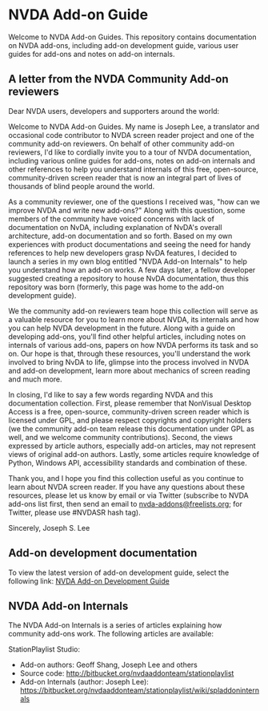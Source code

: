 # NVDA Add-on Guide

Welcome to NVDA Add-on Guides. This repository contains documentation on NVDA add-ons, including add-on development guide, various user guides for add-ons and notes on add-on internals.

## A letter from the NVDA Community Add-on reviewers

Dear NVDA users, developers and supporters around the world:

Welcome to NVDA Add-on Guides. My name is Joseph Lee, a translator and occasional code contributor to NVDA screen reader project and one of the community add-on reviewers. On behalf of other community add-on reviewers, I'd like to cordially invite you to a tour of NVDA documentation, including various online guides for add-ons, notes on add-on internals and other references to help you understand internals of this free, open-source, community-driven screen reader that is now an integral part of lives of thousands of blind people around the world.

As a community reviewer, one of the questions I received was, "how can we improve NVDA and write new add-ons?" Along with this question, some members of the community have voiced concerns with lack of documentation on NvDA, including explanation of NvDA's overall architecture, add-on documentation and so forth. Based on my own experiences with product documentations and seeing the need for handy references to help new developers grasp NvDA features, I decided to launch a series in my own blog entitled "NVDA Add-on Internals" to help you understand how an add-on works. A few days later, a fellow developer suggested creating a repository to house NvDA documentation, thus this repository was born (formerly, this page was home to the add-on development guide).

We the community add-on reviewers team hope this collection will serve as a valuable resource for you to learn more about NVDA, its internals and how you can help NVDA development in the future. Along with a guide on developing add-ons, you'll find other helpful articles, including notes on internals of various add-ons, papers on how NVDA performs its task and so on. Our hope is that, through these resources, you'll understand the work involved to bring NvDA to life, glimpse into the process involved in NVDA and add-on development, learn more about mechanics of screen reading and much more.

In closing, I'd like to say a few words regarding NVDA and this documentation collection. First, please remember that NonVisual Desktop Access is a free, open-source, community-driven screen reader which is licensed under GPL, and please respect copyrights and copyright holders (we the community add-on team release this documentation under GPL as well, and we welcome community contributions). Second, the views expressed by article authors, especially add-on articles, may not represent views of original add-on authors. Lastly, some articles require knowledge of Python, Windows API, accessibility standards and combination of these.

Thank you, and I hope you find this collection useful as you continue to learn about NVDA screen reader. If you have any questions about these resources, please let us know by email or via Twitter (subscribe to NVDA add-ons list first, then send an email to nvda-addons@freelists.org; for Twitter, please use #NVDASR hash tag).

Sincerely,
Joseph S. Lee

## Add-on development documentation

To view the latest version of add-on development guide, select the following link:
[NVDA Add-on Development Guide][1]

## NVDA Add-on Internals

The NVDA Add-on Internals is a series of articles explaining how community add-ons work. The following articles are available:

StationPlaylist Studio:
* Add-on authors: Geoff Shang, Joseph Lee and others
* Source code: http://bitbucket.org/nvdaaddonteam/stationplaylist
* Add-on Internals (author: Joseph Lee): https://bitbucket.org/nvdaaddonteam/stationplaylist/wiki/spladdoninternals

[1]: /addondevguide

